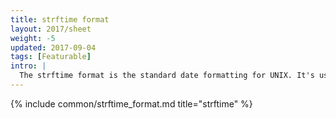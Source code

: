 ```yaml
---
title: strftime format
layout: 2017/sheet
weight: -5
updated: 2017-09-04
tags: [Featurable]
intro: |
  The strftime format is the standard date formatting for UNIX. It's used in C, Ruby, and more.
---
```


{% include common/strftime_format.md title="strftime" %}
